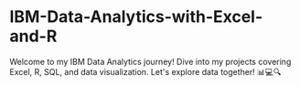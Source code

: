 # IBM-Data-Analytics-with-Excel-and-R
Welcome to my IBM Data Analytics journey! Dive into my projects covering Excel, R, SQL, and data visualization. Let's explore data together! 📊💻🔍
